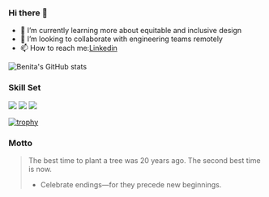 ### Hi there 👋

<!--
**chipy1209/chipy1209** is a ✨ _special_ ✨ repository because its `README.md` (this file) appears on your GitHub profile.
-->

- 🌱 I’m currently learning more about equitable and inclusive design
- 👯 I’m looking to collaborate with engineering teams remotely
- 📫 How to reach me:[Linkedin](https://www.linkedin.com/in/benitahuang/)

![Benita's GitHub stats](https://github-readme-stats.vercel.app/api?username=chipy1209&theme=buefy&show_icons=true)

### Skill Set 
[![](https://img.shields.io/badge/-Html5-orange)]()   [![](https://img.shields.io/badge/-CSS3-blue)]() [![](https://img.shields.io/badge/-JavaScript-yellow)]() 

[![trophy](https://github-profile-trophy.vercel.app/?username=chipy1209&theme=gruvbox&margin-w=20&margin-h=10)]()

### Motto
> The best time to plant a tree was 20 years ago.
> The second best time is now.
> - Celebrate endings—for they precede new beginnings.

